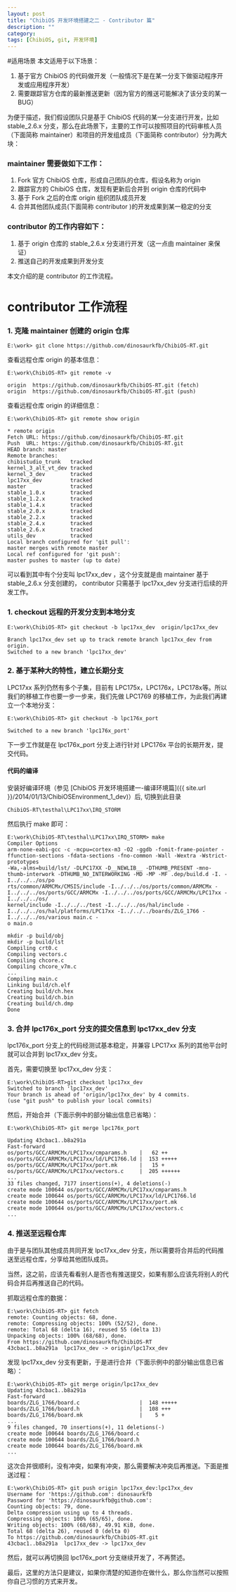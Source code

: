 ```yaml
---
layout: post
title: "ChibiOS 开发环境搭建之二 - Contributor 篇"
description: ""
category: 
tags: [ChibiOS, git, 开发环境]
---
```



#适用场景
本文适用于以下场景：

1. 基于官方 ChibiOS 的代码做开发（一般情况下是在某一分支下做驱动程序开发或应用程序开发）
2. 需要跟踪官方仓库的最新推送更新（因为官方的推送可能解决了该分支的某一BUG）

为便于描述，我们假设团队只是基于 ChibiOS 代码的某一分支进行开发，比如 stable\_2.6.x 分支，那么在此场景下，主要的工作可以按照项目的代码审核人员（下面简称 maintainer）和项目的开发组成员（下面简称 contributor）分为两大块：

### maintainer 需要做如下工作：

1. Fork 官方 ChibiOS 仓库，形成自己团队的仓库，假设名称为 origin
2. 跟踪官方的 ChibiOS 仓库，发现有更新后合并到 origin 仓库的代码中
3. 基于 Fork 之后的仓库 origin 组织团队成员开发
4. 合并其他团队成员(下面简称 contributor )的开发成果到某一稳定的分支

### contributor 的工作内容如下：

1. 基于 origin 仓库的 stable\_2.6.x 分支进行开发（这一点由 maintainer 来保证）
2. 推送自己的开发成果到开发分支

本文介绍的是 contributor 的工作流程。

# contributor 工作流程

### 1. 克隆 maintainer 创建的 origin 仓库

	E:\work> git clone https://github.com/dinosaurkfb/ChibiOS-RT.git

查看远程仓库 origin 的基本信息：

	E:\work\ChibiOS-RT> git remote -v
	
	origin  https://github.com/dinosaurkfb/ChibiOS-RT.git (fetch)
	origin  https://github.com/dinosaurkfb/ChibiOS-RT.git (push)

查看远程仓库 origin 的详细信息：

	E:\work\ChibiOS-RT> git remote show origin
	
	* remote origin
	Fetch URL: https://github.com/dinosaurkfb/ChibiOS-RT.git
	Push  URL: https://github.com/dinosaurkfb/ChibiOS-RT.git
	HEAD branch: master
	Remote branches:
    chibistudio_trunk   tracked
    kernel_3_alt_vt_dev tracked
    kernel_3_dev        tracked
    lpc17xx_dev         tracked
	master              tracked
    stable_1.0.x        tracked
    stable_1.2.x        tracked
    stable_1.4.x        tracked
    stable_2.0.x        tracked
    stable_2.2.x        tracked
    stable_2.4.x        tracked
    stable_2.6.x        tracked
    utils_dev           tracked
	Local branch configured for 'git pull':
    master merges with remote master
	Local ref configured for 'git push':
    master pushes to master (up to date)

可以看到其中有个分支叫 lpc17xx\_dev ，这个分支就是由 maintainer 基于 stable\_2.6.x 分支创建的， contributor 只需基于 lpc17xx\_dev 分支进行后续的开发工作。

### 1. checkout 远程的开发分支到本地分支

	E:\work\ChibiOS-RT> git checkout -b lpc17xx_dev  origin/lpc17xx_dev

	Branch lpc17xx_dev set up to track remote branch lpc17xx_dev from origin.
	Switched to a new branch 'lpc17xx_dev'

### 2. 基于某种大的特性，建立长期分支
LPC17xx 系列仍然有多个子集，目前有 LPC175x，LPC176x，LPC178x等。所以我们的移植工作也要一步一步来，我们先做 LPC1769 的移植工作，为此我们再建立一个本地分支：

	E:\work\ChibiOS-RT> git checkout -b lpc176x_port

	Switched to a new branch 'lpc176x_port'

下一步工作就是在 lpc176x\_port 分支上进行针对 LPC176x 平台的长期开发，提交代码。

#### 代码的编译
安装好编译环境（参见 [ChibiOS 开发环境搭建一-编译环境篇]({{ site.url }}/2014/01/13/ChibiOSEnvironment_1_dev)）后, 切换到此目录

`ChibiOS-RT\testhal\LPC17xx\IRQ_STORM`

然后执行 make 即可：

	E:\work\ChibiOS-RT\testhal\LPC17xx\IRQ_STORM> make
	Compiler Options
	arm-none-eabi-gcc -c -mcpu=cortex-m3 -O2 -ggdb -fomit-frame-pointer -ffunction-sections -fdata-sections -fno-common -Wall -Wextra -Wstrict-prototypes
	-Wa,-alms=build/lst/ -DLPC17XX -D__NEWLIB__ -DTHUMB_PRESENT -mno-thumb-interwork -DTHUMB_NO_INTERWORKING -MD -MP -MF .dep/build.d -I. -I../../../os/po
	rts/common/ARMCMx/CMSIS/include -I../../../os/ports/common/ARMCMx -I../../../os/ports/GCC/ARMCMx -I../../../os/ports/GCC/ARMCMx/LPC17xx -I../../../os/
	kernel/include -I../../../test -I../../../os/hal/include -I../../../os/hal/platforms/LPC17xx -I../../../boards/ZLG_1766 -I../../../os/various main.c -
	o main.o

	mkdir -p build/obj
	mkdir -p build/lst
	Compiling crt0.c
	Compiling vectors.c
	Compiling chcore.c
	Compiling chcore_v7m.c
	...
	Compiling main.c
	Linking build/ch.elf
	Creating build/ch.hex
	Creating build/ch.bin
	Creating build/ch.dmp
	Done	

### 3. 合并 lpc176x_port 分支的提交信息到 lpc17xx_dev 分支
lpc176x\_port 分支上的代码经测试基本稳定，并兼容 LPC17xx 系列的其他平台时就可以合并到 lpc17xx\_dev 分支。

首先，需要切换至 lpc17xx_dev 分支：

	E:\work\ChibiOS-RT>git checkout lpc17xx_dev
	Switched to branch 'lpc17xx_dev'
	Your branch is ahead of 'origin/lpc17xx_dev' by 4 commits.
	(use "git push" to publish your local commits)
	
然后，开始合并（下面示例中的部分输出信息已省略）：

	E:\work\ChibiOS-RT> git merge lpc176x_port
	
	Updating 43cbac1..b8a291a
	Fast-forward
	os/ports/GCC/ARMCMx/LPC17xx/cmparams.h    |   62 ++
	os/ports/GCC/ARMCMx/LPC17xx/ld/LPC1766.ld |  153 +++++
	os/ports/GCC/ARMCMx/LPC17xx/port.mk       |   15 +
	os/ports/GCC/ARMCMx/LPC17xx/vectors.c     |  205 ++++++
	...
	33 files changed, 7177 insertions(+), 4 deletions(-)
	create mode 100644 os/ports/GCC/ARMCMx/LPC17xx/cmparams.h
	create mode 100644 os/ports/GCC/ARMCMx/LPC17xx/ld/LPC1766.ld
	create mode 100644 os/ports/GCC/ARMCMx/LPC17xx/port.mk
	create mode 100644 os/ports/GCC/ARMCMx/LPC17xx/vectors.c
	...

### 4. 推送至远程仓库
由于是与团队其他成员共同开发 lpc17xx\_dev 分支，所以需要将合并后的代码推送至远程仓库，分享给其他团队成员。

当然，这之前，应该先看看别人是否也有推送提交，如果有那么应该先将别人的代码合并后再推送自己的代码。

抓取远程仓库的数据：

	E:\work\ChibiOS-RT> git fetch
	remote: Counting objects: 68, done.
	remote: Compressing objects: 100% (52/52), done.
	remote: Total 68 (delta 16), reused 55 (delta 13)
	Unpacking objects: 100% (68/68), done.
	From https://github.com/dinosaurkfb/ChibiOS-RT
	43cbac1..b8a291a  lpc17xx_dev -> origin/lpc17xx_dev

发现 lpc17xx\_dev 分支有更新，于是进行合并（下面示例中的部分输出信息已省略）：

	E:\work\ChibiOS-RT> git merge origin/lpc17xx_dev
	Updating 43cbac1..b8a291a
	Fast-forward
	boards/ZLG_1766/board.c                   |  148 +++++
	boards/ZLG_1766/board.h                   |  108 +++
	boards/ZLG_1766/board.mk                  |    5 +
	...
	9 files changed, 70 insertions(+), 11 deletions(-)
	create mode 100644 boards/ZLG_1766/board.c
	create mode 100644 boards/ZLG_1766/board.h
	create mode 100644 boards/ZLG_1766/board.mk
	...

这次合并很顺利，没有冲突，如果有冲突，那么需要解决冲突后再推送。下面是推送过程：

	E:\work\ChibiOS-RT> git push origin lpc17xx_dev:lpc17xx_dev
	Username for 'https://github.com': dinosaurkfb
	Password for 'https://dinosaurkfb@github.com':
	Counting objects: 79, done.
	Delta compression using up to 4 threads.
	Compressing objects: 100% (65/65), done.
	Writing objects: 100% (68/68), 49.91 KiB, done.
	Total 68 (delta 26), reused 0 (delta 0)
	To https://github.com/dinosaurkfb/ChibiOS-RT.git
	43cbac1..b8a291a  lpc17xx_dev -> lpc17xx_dev

然后，就可以再切换回 lpc176x_port 分支继续开发了，不再赘述。

最后，这里的方法只是建议，如果你清楚的知道你在做什么，那么你当然可以按照你自己习惯的方式来开发。
